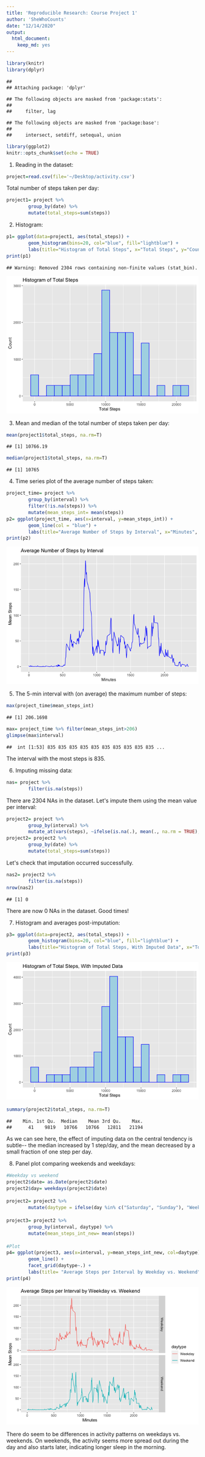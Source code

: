 ```yaml
---
title: 'Reproducible Research: Course Project 1'
author: 'SheWhoCounts'
date: "12/14/2020"
output:
  html_document: 
    keep_md: yes
---
```



```r
library(knitr)
library(dplyr)
```

```
## 
## Attaching package: 'dplyr'
```

```
## The following objects are masked from 'package:stats':
## 
##     filter, lag
```

```
## The following objects are masked from 'package:base':
## 
##     intersect, setdiff, setequal, union
```

```r
library(ggplot2)
knitr::opts_chunk$set(echo = TRUE)
```
1. Reading in the dataset:

```r
project=read.csv(file='~/Desktop/activity.csv')
```

Total number of steps taken per day: 

```r
project1= project %>% 
        group_by(date) %>%                       
        mutate(total_steps=sum(steps)) 
```

2. Histogram: 

```r
p1= ggplot(data=project1, aes(total_steps)) + 
        geom_histogram(bins=20, col="blue", fill="lightblue") +
        labs(title="Histogram of Total Steps", x="Total Steps", y="Count")
print(p1)
```

```
## Warning: Removed 2304 rows containing non-finite values (stat_bin).
```

![](PA1_template_files/figure-html/histogram-1.png)<!-- -->

3. Mean and median of the total number of steps taken per day:

```r
mean(project1$total_steps, na.rm=T)
```

```
## [1] 10766.19
```

```r
median(project1$total_steps, na.rm=T)
```

```
## [1] 10765
```

4. Time series plot of the average number of steps taken:

```r
project_time= project %>% 
        group_by(interval) %>%
        filter(!is.na(steps)) %>%
        mutate(mean_steps_int= mean(steps))
p2= ggplot(project_time, aes(x=interval, y=mean_steps_int)) +
        geom_line(col = "blue") +
        labs(title="Average Number of Steps by Interval", x="Minutes", y="Mean Steps")
print(p2)
```

![](PA1_template_files/figure-html/time-1.png)<!-- -->

5. The 5-min interval with (on average) the maximum number of steps:

```r
max(project_time$mean_steps_int)
```

```
## [1] 206.1698
```

```r
max= project_time %>% filter(mean_steps_int>206)
glimpse(max$interval)
```

```
##  int [1:53] 835 835 835 835 835 835 835 835 835 835 ...
```
The interval with the most steps is 835.  

6. Imputing missing data:

```r
nas= project %>%
        filter(is.na(steps))
```
There are 2304 NAs in the dataset. Let's impute them using the mean value per interval:

```r
project2= project %>%
        group_by(interval) %>%
        mutate_at(vars(steps), ~ifelse(is.na(.), mean(., na.rm = TRUE),.))
project2= project2 %>% 
        group_by(date) %>%                       
        mutate(total_steps=sum(steps)) 
```
Let's check that imputation occurred successfully.

```r
nas2= project2 %>%
        filter(is.na(steps))
nrow(nas2)
```

```
## [1] 0
```
There are now 0 NAs in the dataset. Good times!

7. Histogram and averages post-imputation:  

```r
p3= ggplot(data=project2, aes(total_steps)) + 
        geom_histogram(bins=20, col="blue", fill="lightblue") +
        labs(title="Histogram of Total Steps, With Imputed Data", x="Total Steps", y="Count")
print(p3)
```

![](PA1_template_files/figure-html/histogram2-1.png)<!-- -->

```r
summary(project2$total_steps, na.rm=T)
```

```
##    Min. 1st Qu.  Median    Mean 3rd Qu.    Max. 
##      41    9819   10766   10766   12811   21194
```
As we can see here, the effect of imputing data on the central tendency is subtle-- the median increased by 1 step/day, and the mean decreased by a small fraction of one step per day.

8. Panel plot comparing weekends and weekdays:

```r
#Weekday vs weekend
project2$date= as.Date(project2$date) 
project2$day= weekdays(project2$date)

project2= project2 %>% 
        mutate(daytype = ifelse(day %in% c("Saturday", "Sunday"), "Weekend", "Weekday"))

project3= project2 %>%
        group_by(interval, daytype) %>%
        mutate(mean_steps_int_new= mean(steps))

#Plot
p4= ggplot(project3, aes(x=interval, y=mean_steps_int_new, col=daytype)) +
        geom_line() +
        facet_grid(daytype~.) + 
        labs(title= "Average Steps per Interval by Weekday vs. Weekend", x="Minutes", y="Mean Steps")
print(p4)
```

![](PA1_template_files/figure-html/weekend-1.png)<!-- -->

There do seem to be differences in activity patterns on weekdays vs. weekends. On weekends, the activity seems more spread out during the day and also starts later, indicating longer sleep in the morning. 

